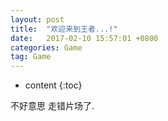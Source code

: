 ```yaml
---
layout: post
title:  "欢迎来到王者...!"
date:   2017-02-10 15:57:01 +0800
categories: Game
tag: Game
---
```


* content
{:toc}


不好意思 走错片场了.

